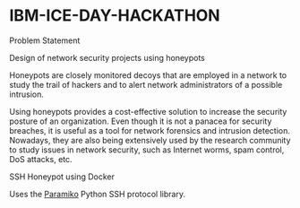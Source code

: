 # IBM-ICE-DAY-HACKATHON

Problem Statement

Design of network security projects using honeypots

Honeypots are closely monitored decoys that are employed in a network to study the trail of hackers and to alert network administrators of a possible intrusion.

Using honeypots provides a cost-effective solution to increase the security posture of an organization.
 Even though it is not a panacea for security breaches, it is useful as a tool for network forensics and intrusion detection.
Nowadays, they are also being extensively used by the research community to study issues in network security, such as Internet worms, spam control, DoS attacks, etc.

SSH Honeypot using Docker

Uses the [Paramiko](https://github.com/paramiko/paramiko) Python SSH protocol library.
